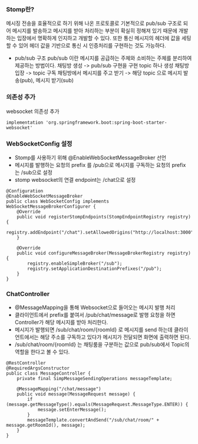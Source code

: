 ### Stomp란?
메시징 전송을 효율적으로 하기 위해 나온 프로토콜로 기본적으로 pub/sub 구조로 되어 메시지를 발송하고 메시지를 받아 처리하는 부분이 확실히 정해져 있기 때문에 개발하는 입장에서 명확하게 인지하고 개발할 수 있다. 또한 통신 메시지의 헤더에 값을 세팅할 수 있어 헤더 값을 기반으로 통신 시 인증처리를 구현하는 것도 가능하다.

- pub/sub 구조
pub/sub 이란 메시지를 공급하는 주체와 소비하는 주체를 분리하여 제공하는 방법이다.
채팅방 생성 -> pub/sub 구현을 구현 topic 하나 생성
채팅방 입장 -> topic 구독
채팅방에서 메시지를 주고 받기 -> 해당 topic 으로 메시지 발송(pub), 메시지 받기(sub)

### 의존성 추가
websocket 의존성 추가
```
implementation 'org.springframework.boot:spring-boot-starter-websocket'
```

### WebSocketConfig 설정
- Stomp를 사용하기 위해 @EnableWebSocketMessageBroker 선언
- 메시지를 발행하는 요청의 prefix 를 /pub으로 메시지를 구독하는 요청의 prefix 는 /sub으로 설정
- stomp websocket의 연결 endpoint는 /chat으로 설정
```
@Configuration
@EnableWebSocketMessageBroker
public class WebSocketConfig implements WebSocketMessageBrokerConfigurer {
    @Override
    public void registerStompEndpoints(StompEndpointRegistry registry) {
        registry.addEndpoint("/chat").setAllowedOrigins("http://localhost:3000").withSockJS();
    }

    @Override
    public void configureMessageBroker(MessageBrokerRegistry registry) {
        registry.enableSimpleBroker("/sub");
        registry.setApplicationDestinationPrefixes("/pub");
    }
}
```

### ChatController
- @MessageMapping을 통해 Websocket으로 들어오는 메시지 발행 처리
- 클라이언트에서 prefix를 붙여서 /pub/chat/message로 발행 요청을 하면 Controller가 해당 메시지를 받아 처리한다.
- 메시지가 발행되면 /sub/chat/room/{roomId} 로 메시지를 send 하는데 클라이언트에서는 해당 주소를 구독하고 있다가 메시지가 전달되면 화면에 출력하면 된다.
- /sub/chat/room/{roomId} 는 채팅룸을 구분하는 값으로 pub/sub에서 Topic의 역할을 한다고 볼 수 있다.

```
@RestController
@RequiredArgsConstructor
public class MessageController {
    private final SimpMessageSendingOperations messageTemplate;

    @MessageMapping("/chat/message")
    public void message(MessageRequest message) {
        if (message.getMessageType().equals(MessageRequest.MessageType.ENTER)) {
            message.setEnterMessage();
        }
        messageTemplate.convertAndSend("/sub/chat/room/" + message.getRoomId(), message);
    }
}
```